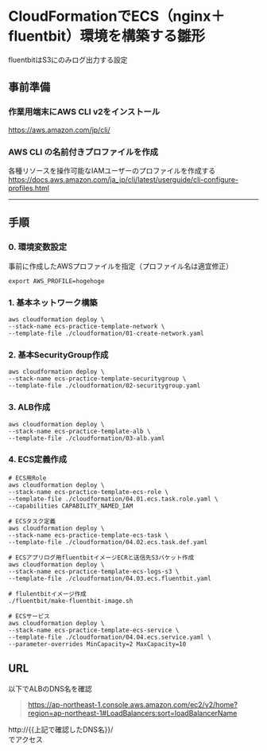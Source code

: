 # CloudFormationでECS（nginx＋fluentbit）環境を構築する雛形

fluentbitはS3にのみログ出力する設定


## 事前準備

### 作業用端末にAWS CLI v2をインストール
https://aws.amazon.com/jp/cli/

### AWS CLI の名前付きプロファイルを作成
各種リソースを操作可能なIAMユーザーのプロファイルを作成する  
https://docs.aws.amazon.com/ja_jp/cli/latest/userguide/cli-configure-profiles.html

---

## 手順

### 0. 環境変数設定
事前に作成したAWSプロファイルを指定（プロファイル名は適宜修正）
```shell
export AWS_PROFILE=hogehoge
```

### 1. 基本ネットワーク構築
```shell
aws cloudformation deploy \
--stack-name ecs-practice-template-network \
--template-file ./cloudformation/01-create-network.yaml
```

### 2. 基本SecurityGroup作成
```shell
aws cloudformation deploy \
--stack-name ecs-practice-template-securitygroup \
--template-file ./cloudformation/02-securitygroup.yaml 
```

### 3. ALB作成
```shell
aws cloudformation deploy \
--stack-name ecs-practice-template-alb \
--template-file ./cloudformation/03-alb.yaml
```

### 4. ECS定義作成
```shell
# ECS用Role
aws cloudformation deploy \
--stack-name ecs-practice-template-ecs-role \
--template-file ./cloudformation/04.01.ecs.task.role.yaml \
--capabilities CAPABILITY_NAMED_IAM

# ECSタスク定義
aws cloudformation deploy \
--stack-name ecs-practice-template-ecs-task \
--template-file ./cloudformation/04.02.ecs.task.def.yaml

# ECSアプリログ用fluentbitイメージECRと送信先S3バケット作成
aws cloudformation deploy \
--stack-name ecs-practice-template-ecs-logs-s3 \
--template-file ./cloudformation/04.03.ecs.fluentbit.yaml

# flulentbitイメージ作成
./fluentbit/make-fluentbit-image.sh

# ECSサービス
aws cloudformation deploy \
--stack-name ecs-practice-template-ecs-service \
--template-file ./cloudformation/04.04.ecs.service.yaml \
--parameter-overrides MinCapacity=2 MaxCapacity=10
```

## URL
以下でALBのDNS名を確認
> https://ap-northeast-1.console.aws.amazon.com/ec2/v2/home?region=ap-northeast-1#LoadBalancers:sort=loadBalancerName

http://{{上記で確認したDNS名}}/  
でアクセス